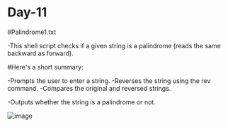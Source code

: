 # Day-11

#Palindrome1.txt

-This shell script checks if a given string is a palindrome (reads the same backward as forward). 

#Here's a short summary:

-Prompts the user to enter a string.
-Reverses the string using the rev command.
-Compares the original and reversed strings.

-Outputs whether the string is a palindrome or not.

![image](https://github.com/user-attachments/assets/cec22ac2-1e20-42b9-b729-e1ee271a90c1)



